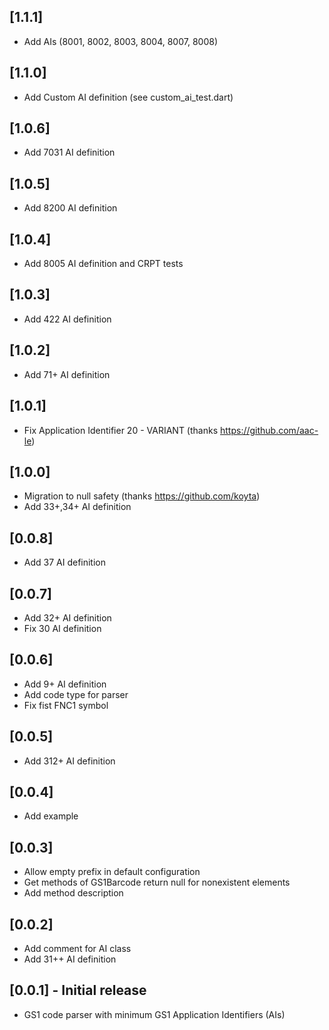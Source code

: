 ## [1.1.1]
* Add AIs (8001, 8002, 8003, 8004, 8007, 8008)

## [1.1.0]
* Add Custom AI definition (see custom_ai_test.dart)

## [1.0.6]
* Add 7031 AI definition

## [1.0.5]
* Add 8200 AI definition

## [1.0.4]
* Add 8005 AI definition and CRPT tests

## [1.0.3]
* Add 422 AI definition

## [1.0.2]
* Add 71+ AI definition

## [1.0.1]
* Fix Application Identifier 20 - VARIANT (thanks https://github.com/aac-le)

## [1.0.0]
* Migration to null safety (thanks https://github.com/koyta)
* Add 33+,34+ AI definition

## [0.0.8]
* Add 37 AI definition

## [0.0.7]
* Add 32+ AI definition
* Fix 30 AI definition

## [0.0.6]
* Add 9+ AI definition
* Add  code type for parser
* Fix fist FNC1 symbol

## [0.0.5]
* Add 312+ AI definition

## [0.0.4]
* Add example

## [0.0.3]
* Allow empty prefix in default configuration
* Get methods of GS1Barcode return null for nonexistent elements
* Add method description

## [0.0.2]
* Add comment for AI class
* Add 31++ AI definition

## [0.0.1] - Initial release
* GS1 code parser with minimum GS1 Application Identifiers (AIs)









